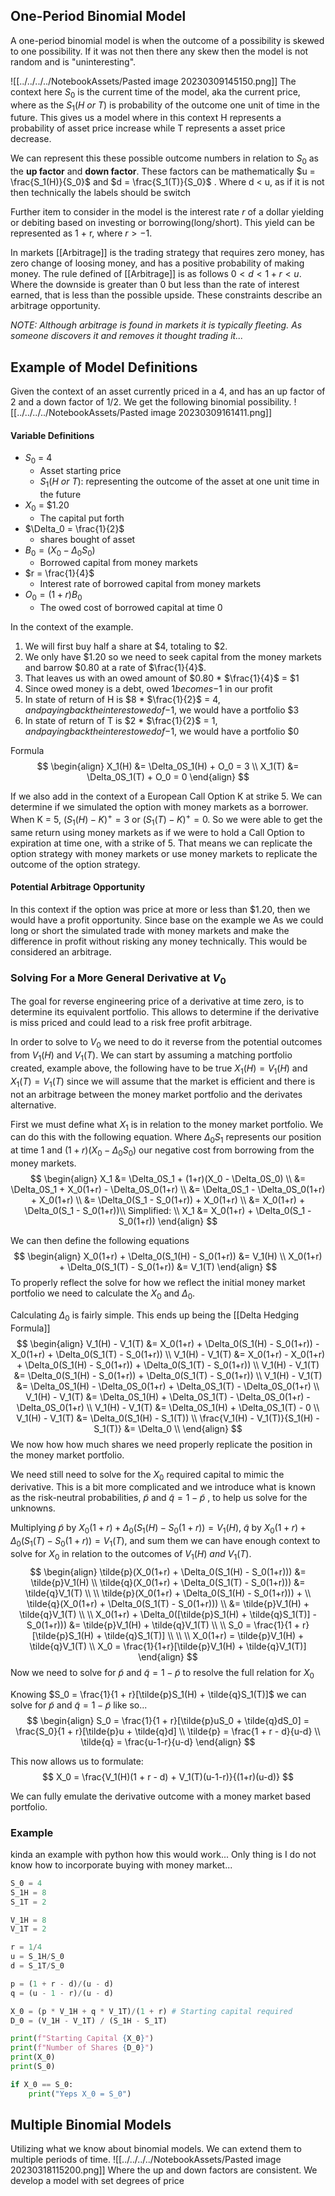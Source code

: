 ## One-Period Binomial Model
A one-period binomial model is when the outcome of a possibility is skewed to one possibility. If it was not then there any skew then the model is not random and is "uninteresting". 

![[../../../../NotebookAssets/Pasted image 20230309145150.png]]
The context here $S_0$ is the current time of the model, aka the current price, where as the $S_1(H\ or\ T)$ is probability of the outcome one unit of time in the future. This gives us a model where in this context H represents a probability of asset price increase while T represents a asset price decrease. 

We can represent this these possible outcome numbers in relation to $S_0$ as the **up factor** and **down factor**. These factors can be mathematically $u = \frac{S_1(H)}{S_0}$  and $d = \frac{S_1(T)}{S_0}$ . Where d < u, as if it is not then technically the labels should be switch

Further item to consider in the model is the interest rate $r$ of a dollar yielding or debiting based on investing or borrowing(long/short). This yield can be represented as 1 + r, where $r > -1$. 

In markets [[Arbitrage]] is the trading strategy that requires zero money, has zero change of loosing money, and has a positive probability of making money. The rule defined of [[Arbitrage]] is as follows $0 < d < 1+r < u$. Where the downside is greater than 0 but less than the rate of interest earned, that is less than the possible upside. These constraints describe an arbitrage opportunity.

_NOTE: Although arbitrage is found in markets it is typically fleeting. As someone discovers it and removes it thought trading it..._

## Example of Model Definitions
Given the context of an asset currently priced in a 4, and has an up factor of 2 and a down factor of 1/2. We get the following binomial possibility.
![[../../../../NotebookAssets/Pasted image 20230309161411.png]]

#### Variable Definitions 
* $S_0$ = $4$
    * Asset starting price
    * $S_1(H\ or\ T)$: representing the outcome of the asset at one unit time in the future
* $X_0$ = $1.20
    * The capital put forth
* $\Delta_0 = \frac{1}{2}$
    * shares bought of asset
* $B_0 = (X_0 - \Delta_0S_0)$
    * Borrowed capital from money markets
* $r = \frac{1}{4}$
    * Interest rate of borrowed capital from money markets
* $O_0 = (1+r)B_0$
    * The owed cost of borrowed capital at time 0

In the context of the example.
1) We will first buy half a share at $4, totaling to $2.
2) We only have $1.20 so we need to seek capital from the money markets and barrow $0.80 at a rate of $\frac{1}{4}$.
3) That leaves us with an owed amount of $0.80 * $\frac{1}{4}$ = $1
4) Since owed money is a debt, owed $1 becomes -$1 in our profit
5) In state of return of H is $8 * $\frac{1}{2}$ = $4, and paying back the interest owed of -$1, we would have a portfolio $3
6) In state of return of T is $2  * $\frac{1}{2}$ = $1, and paying back the interest owed of -$1, we would have a portfolio $0

Formula
$$
\begin{align}
X_1(H) &= \Delta_0S_1(H) + O_0 = 3 \\
X_1(T) &= \Delta_0S_1(T) + O_0 = 0
\end{align}
$$

If we also add in the context of a European Call Option K at strike 5. We can determine if we simulated the option with money markets as a borrower. When K = 5, $(S_1(H) - K)^+ = 3$ or $(S_1(T) - K)^+ = 0$. So we were able to get the same return using money markets as if we were to hold a Call Option to expiration at time one, with a strike of 5. That means we can replicate the option strategy with money markets or use money markets to replicate the outcome of the option strategy.

#### Potential Arbitrage Opportunity 
In this context if the option was price at more or less than $1.20, then we would have a profit opportunity. Since base on the example we  As we could long or short the simulated trade with money markets and make the difference in profit without risking any money technically. This would be considered an arbitrage.

### Solving For a More General Derivative at $V_0$
The goal for reverse engineering price of a derivative at time zero, is to determine its equivalent portfolio. This allows to determine if the derivative is miss priced and could lead to a risk free profit arbitrage. 

In order to solve to $V_0$ we need to do it reverse from the potential outcomes from $V_1(H)$ and $V_1(T)$. We can start by assuming a matching portfolio created, example above, the following have to be true $X_1(H) = V_1(H)$ and $X_1(T) = V_1(T)$ since we will assume that the market is efficient and there is not an arbitrage between the money market portfolio and the derivates alternative. 

First we must define what $X_1$ is in relation to the money market portfolio. We can do this with the following equation. Where $\Delta_0S_1$ represents our position at time 1 and $(1+r)(X_0 - \Delta_0S_0)$ our negative cost from borrowing from the money markets. 
$$
\begin{align}
X_1 &= \Delta_0S_1 + (1+r)(X_0 - \Delta_0S_0) \\
    &= \Delta_0S_1 + X_0(1+r) - \Delta_0S_0(1+r) \\
    &= \Delta_0S_1 - \Delta_0S_0(1+r) + X_0(1+r) \\
    &= \Delta_0(S_1 - S_0(1+r)) + X_0(1+r) \\
    &= X_0(1+r) + \Delta_0(S_1 - S_0(1+r))\\
    Simplified: \\
X_1 &= X_0(1+r) + \Delta_0(S_1 - S_0(1+r))
\end{align}
$$

We can then define the following equations
$$
\begin{align}
    X_0(1+r) + \Delta_0(S_1(H) - S_0(1+r)) &= V_1(H) \\
    X_0(1+r) + \Delta_0(S_1(T) - S_0(1+r)) &= V_1(T)
\end{align}
$$
To properly reflect the solve for how we reflect the initial money market portfolio we need to calculate the $X_0$ and $\Delta_0$.

Calculating $\Delta_0$ is fairly simple. This ends up being the [[Delta Hedging Formula]]
$$
\begin{align}
V_1(H) - V_1(T) &= X_0(1+r) + \Delta_0(S_1(H) - S_0(1+r)) -  X_0(1+r) + \Delta_0(S_1(T) - S_0(1+r)) \\ 
V_1(H) - V_1(T) &= X_0(1+r) - X_0(1+r) + \Delta_0(S_1(H) - S_0(1+r)) + \Delta_0(S_1(T) - S_0(1+r)) \\
V_1(H) - V_1(T) &= \Delta_0(S_1(H) - S_0(1+r)) + \Delta_0(S_1(T) - S_0(1+r)) \\
V_1(H) - V_1(T) &= \Delta_0S_1(H) - \Delta_0S_0(1+r) + \Delta_0S_1(T) - \Delta_0S_0(1+r) \\
V_1(H) - V_1(T) &= \Delta_0S_1(H) + \Delta_0S_1(T) - \Delta_0S_0(1+r) - \Delta_0S_0(1+r) \\
V_1(H) - V_1(T) &= \Delta_0S_1(H) + \Delta_0S_1(T) - 0 \\
V_1(H) - V_1(T) &= \Delta_0(S_1(H) - S_1(T)) \\
\frac{V_1(H) - V_1(T)}{S_1(H) - S_1(T)} &= \Delta_0 \\
\end{align}
$$
We now how how much shares we need properly replicate the position in the money market portfolio.

We need still need to solve for the $X_0$ required capital to mimic the derivative. This is a bit more complicated and we introduce what is known as the risk-neutral probabilities, $\tilde{p}$ and $\tilde{q} = 1 - \tilde{p}$ , to help us solve for the unknowns.

Multiplying $\tilde{p}$ by $X_0(1+r) + \Delta_0(S_1(H) - S_0(1+r)) = V_1(H)$, $\tilde{q}$ by $X_0(1+r) + \Delta_0(S_1(T) - S_0(1+r)) = V_1(T)$, and sum them we can have enough context to solve for $X_0$ in relation to the outcomes of $V_1(H)\ and\ V_1(T)$. 
$$
\begin{align}
\tilde{p}(X_0(1+r) + \Delta_0(S_1(H) - S_0(1+r))) &= \tilde{p}V_1(H) \\
\tilde{q}(X_0(1+r) + \Delta_0(S_1(T) - S_0(1+r))) &= \tilde{q}V_1(T) \\
\\
\tilde{p}(X_0(1+r) + \Delta_0(S_1(H) - S_0(1+r))) + \\
\tilde{q}(X_0(1+r) + \Delta_0(S_1(T) - S_0(1+r))) \\
&= \tilde{p}V_1(H) + \tilde{q}V_1(T) \\
\\
X_0(1+r) + \Delta_0([\tilde{p}S_1(H) + \tilde{q}S_1(T)] - S_0(1+r))) &= \tilde{p}V_1(H) + \tilde{q}V_1(T)
\\
\\
S_0 = \frac{1}{1 + r}[\tilde{p}S_1(H) + \tilde{q}S_1(T)] \\
\\
\\
X_0(1+r) = \tilde{p}V_1(H) + \tilde{q}V_1(T) \\
X_0 = \frac{1}{1+r}[\tilde{p}V_1(H) + \tilde{q}V_1(T)]
\end{align}
$$
Now we need to solve for $\tilde{p}$ and $\tilde{q} = 1 - \tilde{p}$  to resolve the full relation for $X_0$

Knowing $S_0 = \frac{1}{1 + r}[\tilde{p}S_1(H) + \tilde{q}S_1(T)]$ we can solve for $\tilde{p}$ and $\tilde{q} = 1 - \tilde{p}$ like so...
$$
\begin{align}
S_0 = \frac{1}{1 + r}[\tilde{p}uS_0 + \tilde{q}dS_0] = \frac{S_0}{1 + r}[\tilde{p}u + \tilde{q}d] \\
\tilde{p} = \frac{1 + r - d}{u-d} \\
\tilde{q} = \frac{u-1-r}{u-d}
\end{align}
$$

This now allows us to formulate:
$$
X_0 = \frac{V_1(H)(1 + r - d) + V_1(T)(u-1-r)}{(1+r)(u-d)}
$$

We can fully emulate the derivative outcome with a money market based portfolio.  

### Example
kinda an example with python how this would work... Only thing is I do not know how to incorporate buying with money market...
```python
S_0 = 4
S_1H = 8
S_1T = 2

V_1H = 8
V_1T = 2

r = 1/4
u = S_1H/S_0
d = S_1T/S_0

p = (1 + r - d)/(u - d)
q = (u - 1 - r)/(u - d)

X_0 = (p * V_1H + q * V_1T)/(1 + r) # Starting capital required
D_0 = (V_1H - V_1T) / (S_1H - S_1T)

print(f"Starting Capital {X_0}")
print(f"Number of Shares {D_0}")
print(X_0)
print(S_0)

if X_0 == S_0:
    print("Yeps X_0 = S_0")
```

## Multiple Binomial Models
Utilizing what we know about binomial models. We can extend them to multiple periods of time. 
![[../../../../NotebookAssets/Pasted image 20230318115200.png]]
Where the up and down factors are consistent. We develop a model with set degrees of price